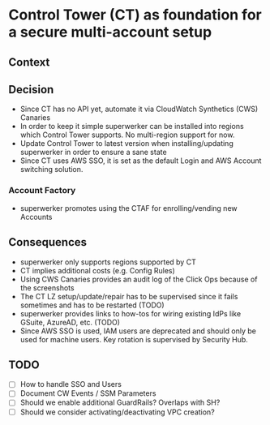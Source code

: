 
# Control Tower (CT) as foundation for a secure multi-account setup

## Context


## Decision

 - Since CT has no API yet, automate it via CloudWatch Synthetics (CWS) Canaries
 - In order to keep it simple superwerker can be installed into regions which Control Tower supports. No multi-region support for now.
 - Update Control Tower to latest version when installing/updating superwerker in order to ensure a sane state
 - Since CT uses AWS SSO, it is set as the default Login and AWS Account switching solution.

### Account Factory 

 - superwerker promotes using the CTAF for enrolling/vending new Accounts

## Consequences

 - superwerker only supports regions supported by CT
 - CT implies additional costs (e.g. Config Rules)
 - Using CWS Canaries provides an audit log of the Click Ops because of the screenshots
 - The CT LZ setup/update/repair has to be supervised since it fails sometimes and has to be restarted (TODO)
 - superwerker provides links to how-tos for wiring existing IdPs like GSuite, AzureAD, etc. (TODO)
 - Since AWS SSO is used, IAM users are deprecated and should only be used for machine users. Key rotation is supervised by Security Hub.

## TODO

 - [ ] How to handle SSO and Users
 - [ ] Document CW Events / SSM Parameters
 - [ ] Should we enable additional GuardRails? Overlaps with SH?
 - [ ] Should we consider activating/deactivating VPC creation?

